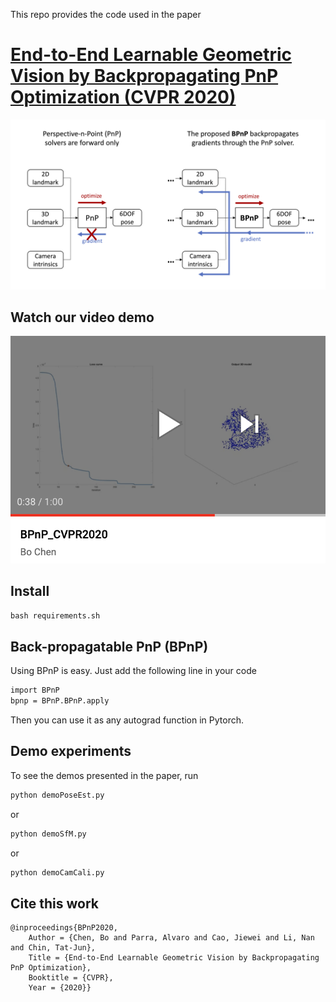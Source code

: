 This repo provides the code used in the paper
# [End-to-End Learnable Geometric Vision by Backpropagating PnP Optimization (CVPR 2020)](https://arxiv.org/pdf/1909.06043.pdf)

![](demo_data/cover.png)

## Watch our video demo
[![Watch the video](demo_data/video.png)](https://youtu.be/eYmoAAsiBEE)

## Install

`bash requirements.sh`


## Back-propagatable PnP (BPnP)

Using BPnP is easy. Just add the following line in your code
````bash
import BPnP
bpnp = BPnP.BPnP.apply
````
Then you can use it as any autograd function in Pytorch.

## Demo experiments

To see the demos presented in the paper, run
````bash
python demoPoseEst.py
````
or
````bash
python demoSfM.py
````
or
````bash
python demoCamCali.py
````

## Cite this work
````
@inproceedings{BPnP2020,
    Author = {Chen, Bo and Parra, Alvaro and Cao, Jiewei and Li, Nan and Chin, Tat-Jun},
    Title = {End-to-End Learnable Geometric Vision by Backpropagating PnP Optimization},
    Booktitle = {CVPR},
    Year = {2020}}
````
